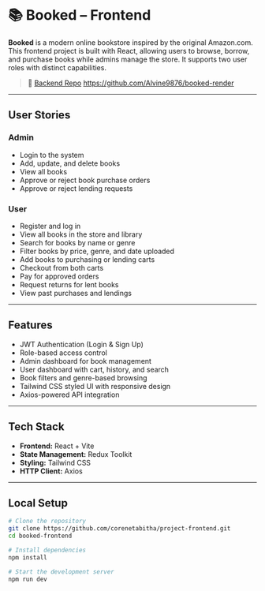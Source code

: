 # 📚 Booked – Frontend

**Booked** is a modern online bookstore inspired by the original Amazon.com. This frontend project is built with React, allowing users to browse, borrow, and purchase books while admins manage the store. It supports two user roles with distinct capabilities.

> 🔗 [Backend Repo](https://github.com/corenetabitha/booked-backend)
>    https://github.com/Alvine9876/booked-render
---

##  User Stories

###  Admin
- Login to the system
- Add, update, and delete books
- View all books
- Approve or reject book purchase orders
- Approve or reject lending requests

###  User
- Register and log in
- View all books in the store and library
- Search for books by name or genre
- Filter books by price, genre, and date uploaded
- Add books to purchasing or lending carts
- Checkout from both carts
- Pay for approved orders
- Request returns for lent books
- View past purchases and lendings

---

##  Features

- JWT Authentication (Login & Sign Up)
- Role-based access control
- Admin dashboard for book management
- User dashboard with cart, history, and search
- Book filters and genre-based browsing
- Tailwind CSS styled UI with responsive design
- Axios-powered API integration

---

##  Tech Stack

- **Frontend:** React + Vite
- **State Management:** Redux Toolkit
- **Styling:** Tailwind CSS
- **HTTP Client:** Axios

---

## Local Setup

```bash
# Clone the repository
git clone https://github.com/corenetabitha/project-frontend.git
cd booked-frontend

# Install dependencies
npm install

# Start the development server
npm run dev
